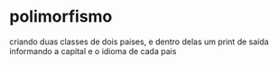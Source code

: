 # polimorfismo
criando duas classes de dois paises, e dentro delas um print de saída informando a capital e o idioma de cada pais
